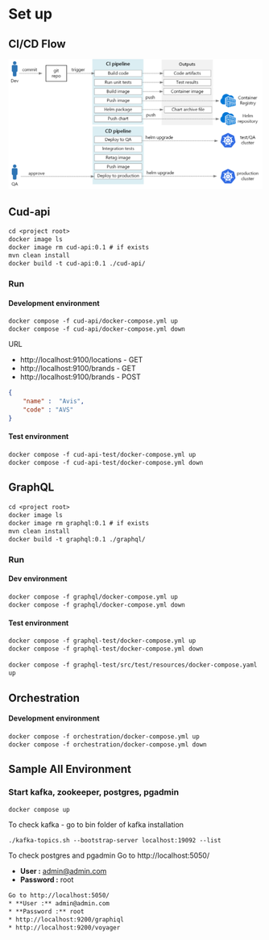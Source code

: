# Set up 
## CI/CD Flow
![CI/CD Flow](docs/cicd-flow.png)

## Cud-api
```
cd <project root>
docker image ls 
docker image rm cud-api:0.1 # if exists
mvn clean install
docker build -t cud-api:0.1 ./cud-api/
```
### Run
#### Development environment
```
docker compose -f cud-api/docker-compose.yml up
docker compose -f cud-api/docker-compose.yml down
```
URL 
* http://localhost:9100/locations - GET
* http://localhost:9100/brands - GET
* http://localhost:9100/brands - POST
```json
{
    "name" :  "Avis",
    "code" : "AVS"
}
```
#### Test environment
```
docker compose -f cud-api-test/docker-compose.yml up
docker compose -f cud-api-test/docker-compose.yml down
```
## GraphQL
```
cd <project root>
docker image ls
docker image rm graphql:0.1 # if exists
mvn clean install
docker build -t graphql:0.1 ./graphql/
```
### Run
#### Dev environment
```
docker compose -f graphql/docker-compose.yml up
docker compose -f graphql/docker-compose.yml down
```
#### Test environment
```
docker compose -f graphql-test/docker-compose.yml up
docker compose -f graphql-test/docker-compose.yml down

docker compose -f graphql-test/src/test/resources/docker-compose.yaml up
```
## Orchestration
#### Development environment
```
docker compose -f orchestration/docker-compose.yml up
docker compose -f orchestration/docker-compose.yml down
```

## Sample All Environment
### Start kafka, zookeeper, postgres, pgadmin
```
docker compose up
```
To check kafka - go to bin folder of kafka installation
```
./kafka-topics.sh --bootstrap-server localhost:19092 --list
```
To check postgres and pgadmin Go to http://localhost:5050/
* **User :** admin@admin.com
* **Password :** root








































```
Go to http://localhost:5050/
* **User :** admin@admin.com
* **Password :** root
* http://localhost:9200/graphiql
* http://localhost:9200/voyager

